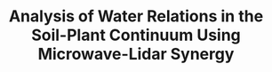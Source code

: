 ---
title: 'Analysis of Water Relations in the Soil-Plant Continuum Using Microwave-Lidar Synergy'
logo: 'MIT-LaCaixa-logo.png'
pi: 'D. Chaparro, M. Vall-llossera, D. Entekhabi'
uvpi: 'M. Piles'
years: '2020-2021'
website: 'https://caixaresearch.org/es/convocatoria-caixaresearch-mit-spain-investigacion'
funding_source: 'MIT-Spain-"la Caixa" Foundation Seed Fund'
role: ''
project_type: ''
partners: [MIT, Universitat Politècnica de Catalunya]
---
